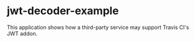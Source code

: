 # jwt-decoder-example

This application shows how a third-party service may support
Travis CI's JWT addon.
